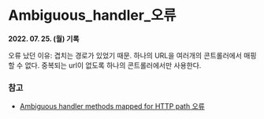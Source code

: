 # Ambiguous_handler_오류

**2022. 07. 25. (월) 기록**

오류 났던 이유: 겹치는 경로가 있었기 때문. 하나의 URL을 여러개의 콘트롤러에서 매핑할 수 없다. 중복되는 url이 없도록 하나의 콘트롤러에서만 사용한다.

### 참고
* [Ambiguous handler methods mapped for HTTP path 오류](https://kimsg.tistory.com/39)
